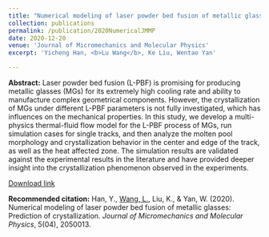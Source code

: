 ```yaml
---
title: "Numerical modeling of laser powder bed fusion of metallic glasses: Prediction of crystallization"
collection: publications
permalink: /publication/2020NumericalJMMP
date: 2020-12-20
venue: 'Journal of Micromechanics and Molecular Physics'
excerpt: 'Yicheng Han, <b>Lu Wang</b>, Ke Liu, Wentao Yan'

---
```

<b>Abstract:</b>
Laser powder bed fusion (L-PBF) is promising for producing metallic glasses (MGs) for its extremely high cooling rate and ability to manufacture complex geometrical components. However, the crystallization of MGs under different L-PBF parameters is not fully investigated, which has influences on the mechanical properties. In this study, we develop a multi-physics thermal-fluid flow model for the L-PBF process of MGs, run simulation cases for single tracks, and then analyze the molten pool morphology and crystallization behavior in the center and edge of the track, as well as the heat affected zone. The simulation results are validated against the experimental results in the literature and have provided deeper insight into the crystallization phenomenon observed in the experiments.

[Download link](https://doi.org/10.1142/S2424913020500137)

<b>Recommended citation:</b>
Han, Y., <u>Wang, L.</u>, Liu, K., & Yan, W. (2020). Numerical modeling of laser powder bed fusion of metallic glasses: Prediction of crystallization. <i>Journal of Micromechanics and Molecular Physics</i>, 5(04), 2050013.

